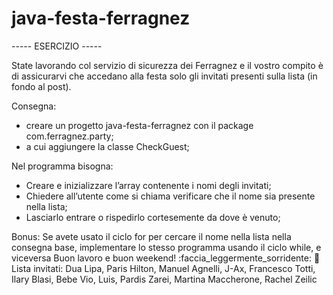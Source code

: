# java-festa-ferragnez


-*-*-*-*- ESERCIZIO -*-*-*-*-

State lavorando col servizio di sicurezza dei Ferragnez e il vostro compito è di assicurarvi che accedano alla festa solo gli invitati presenti sulla lista (in fondo al post).

Consegna:
- creare un progetto java-festa-ferragnez con il package com.ferragnez.party;
- a cui aggiungere la classe CheckGuest;

Nel programma bisogna:
- Creare e inizializzare l’array contenente i nomi degli invitati;
- Chiedere all’utente come si chiama verificare che il nome sia presente nella lista;
- Lasciarlo entrare o rispedirlo cortesemente da dove è venuto;

Bonus:
Se avete usato il ciclo for per cercare il nome nella lista nella consegna base, implementare lo stesso programma usando il ciclo while, e viceversa Buon lavoro e buon weekend! :faccia_leggermente_sorridente: :tada: Lista invitati: Dua Lipa, Paris Hilton, Manuel Agnelli, J-Ax, Francesco Totti, Ilary Blasi, Bebe Vio, Luis, Pardis Zarei, Martina Maccherone, Rachel Zeilic